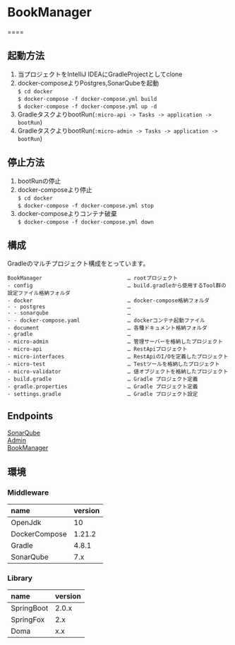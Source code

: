 # BookManager
====

## 起動方法

1. 当プロジェクトをIntelliJ IDEAにGradleProjectとしてclone  
2. docker-composeよりPostgres,SonarQubeを起動  
    `$ cd docker`  
    `$ docker-compose -f docker-compose.yml build`  
    `$ docker-compose -f docker-compose.yml up -d`  
3. GradleタスクよりbootRun(`:micro-api -> Tasks -> application -> bootRun`)
4. GradleタスクよりbootRun(`:micro-admin -> Tasks -> application -> bootRun`)

## 停止方法

1. bootRunの停止  
2. docker-composeより停止  
    `$ cd docker`  
    `$ docker-compose -f docker-compose.yml stop`
3. docker-composeよりコンテナ破棄  
    `$ docker-compose -f docker-compose.yml down`
        
## 構成

Gradleのマルチプロジェクト構成をとっています。

```
BookManager                           … rootプロジェクト
- config                              … build.gradleから使用するTool群の設定ファイル格納フォルダ
- docker                              … docker-compose格納フォルダ
- - postgres                          … 
- - sonarqube                         … 
- - docker-compose.yaml               … dockerコンテナ起動ファイル
- document                            … 各種ドキュメント格納フォルダ
- gradle                              … 
- micro-admin                         … 管理サーバーを格納したプロジェクト
- micro-api                           … RestApiプロジェクト
- micro-interfaces                    … RestApiのI/Oを定義したプロジェクト
- micro-test                          … Testツールを格納したプロジェクト
- micro-validator                     … 値オブジェクトを格納したプロジェクト
- build.gradle                        … Gradle プロジェクト定義
- gradle.properties                   … Gradle プロジェクト定義
- settings.gradle                     … Gradle プロジェクト設定
```    

## Endpoints

[SonarQube][]  
[Admin][]  
[BookManager][]  

## 環境

### Middleware

| name              | version
| :---------------- | :-------
| OpenJdk           | 10
| DockerCompose     | 1.21.2
| Gradle            | 4.8.1 
| SonarQube         | 7.x

### Library

| name               | version
| :----------------- | :------
| SpringBoot         | 2.0.x
| SpringFox          | 2.x
| Doma               | x.x

[SonarQube]: http://localhost:9000/sonar/     "SonarQube"
[Admin]: http://localhost:8095/admin     "BookManager"
[BookManager]: http://localhost:8085/swagger-ui.html     "BookManager"